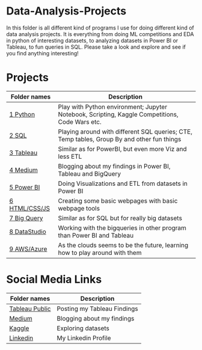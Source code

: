 # Data-Analysis-Projects
In this folder is all different kind of programs I use for doing different kind of data analysis projects.
It is everything from doing ML competitions and EDA in python of interesting datasets, to analyzing datasets in Power BI or Tableau, to fun queries in SQL.
Please take a look and explore and see if you find anything interesting!

# Projects
|Folder names|Description| 
|---|---|
|[1 Python](https://github.com/EliasNo/Data-Analysis-Projects/tree/master/1_Python)| Play with Python environment; Jupyter Notebook, Scripting, Kaggle Competitions, Code Wars etc.|
|[2 SQL](https://github.com/EliasNo/Data-Analysis-Projects/tree/master/2_SQL)|Playing around with different SQL queries; CTE, Temp tables, Group By and other fun things|
|[3 Tableau](https://github.com/EliasNo/Data-Analysis-Projects/tree/master/3_Tableau)|Similar as for PowerBI, but even more Viz and less ETL|
|[4 Medium](https://github.com/EliasNo/Data-Analysis-Projects/tree/master/4_Medium)|Blogging about my findings in Power BI, Tableau and BigQuery|
|[5 Power BI](https://github.com/EliasNo/Data-Analysis-Projects/tree/master/5_Power_BI)|Doing Visualizations and ETL from datasets in Power BI|
|[6 HTML/CSS/JS](https://github.com/EliasNo/Data-Analysis-Projects/tree/master/6_HTML_CSS_JS)|Creating some basic webpages with basic webpage tools|
|[7 Big Query](https://github.com/EliasNo/Data-Analysis-Projects/tree/master/7_BigQuery)|Similar as for SQL but for really big datasets|
|[8 DataStudio](https://github.com/EliasNo/Data-Analysis-Projects/tree/master/8_DataStudio)|Working with the bigqueries in other program than Power BI and Tableau|
|[9 AWS/Azure](https://github.com/EliasNo/Data-Analysis-Projects/tree/master/9_AWS_Azure)|As the clouds seems to be the future, learning how to play around with them|

# Social Media Links
|Folder names|Description|
|---|---|
|[Tableau Public](https://public.tableau.com/profile/elias.nordlinder#!/?newProfile=&activeTab=0)|Posting my Tableau Findings|
|[Medium](https://medium.com/@elias.nordlinder)|Blogging about my findings|
|[Kaggle](https://www.kaggle.com/eliasno)|Exploring datasets|
|[Linkedin](https://www.linkedin.com/in/elias-nordlinder)|My Linkedin Profile|

